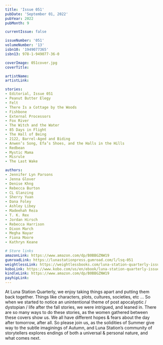 ```yaml
---
title: 'Issue 051'
pubDate: 'September 01, 2022'
pubYear: 2022
pubMonth: 9

currentIssue: false

issueNumber: '051'
volumeNumber: '13'
isbn10: '1949077365'
isbn13: 978-1-949077-36-0

coverImage: 051cover.jpg
coverTitle: 

artistName: 
artistLink: 

stories:
- Editorial, Issue 051
- Peanut Butter Elegy
- Felt
- There Is a Cottage by the Woods
- Fishbone
- External Processors
- Fox River
- The Witch and the Water
- 85 Days in Flight
- The Hall of Being
- 2122, Barrel-Aged and Biding
- Anwen’s Song, Efa’s Shoes, and the Halls in the Hills
- Redbean
- Mystic Mama
- Misrule
- The Last Wake

authors:
- Jennifer Lyn Parsons
- Jenna Glover
- Denise Khng
- Rebecca Burton
- CL Glanzing
- Sherry Yuan
- Dana Foley
- Ashley Libey
- Madeehah Reza
- T. K. Rex
- Jordan Hirsch
- Rebecca Harrison
- Dixon March
- Megha Nayar
- Fiona Moore
- Kathryn Keane

# Store links
amazonLink: https://www.amazon.com/dp/B0BBGZNW19
gumroadLink: https://lunastationpress.gumroad.com/l/lsq-051
weightlessLink: https://weightlessbooks.com/luna-station-quarterly-issue-051/
koboLink: https://www.kobo.com/us/en/ebook/luna-station-quarterly-issue-051
kindleLink: https://www.amazon.com/dp/B0BBGZNW19
payhipLink: 
---
```


At Luna Station Quarterly, we enjoy taking things apart and putting them back together. Things like characters, plots, cultures, societies, etc …
So when we started to notice an unintentional theme of post apocalyptic / dystopian / life after the fall stories, we were intrigued, and leaned in.
There are so many ways to do these stories, as the women gathered between these covers show us. We all have different hopes &amp; fears about the day after tomorrow, after all.
So please join us, as the solidities of Summer give way to the subtle imaginings of Autumn, and Luna Station’s community of storytellers explores endings of both a universal &amp; personal nature, and what comes next.

